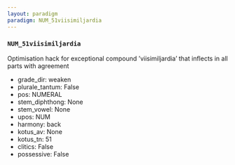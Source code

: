 ```yaml
---
layout: paradigm
paradigm: NUM_51viisimiljardia
---
```

### ` NUM_51viisimiljardia `

Optimisation hack for exceptional compound ’viisimiljardia’ that inflects in all parts with agreement
* grade_dir: weaken
* plurale_tantum: False
* pos: NUMERAL
* stem_diphthong: None
* stem_vowel: None
* upos: NUM
* harmony: back
* kotus_av: None
* kotus_tn: 51
* clitics: False
* possessive: False
